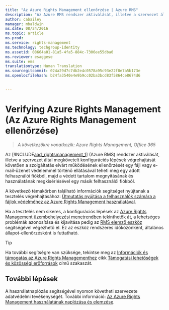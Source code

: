 ```yaml
---
title: "Az Azure Rights Management ellenőrzése | Azure RMS"
description: "Az Azure RMS rendszer aktiválását, illetve a szervezet által megkövetelt konfigurációs lépések végrehajtását követően a szolgáltatás elvárt működésének ellenőrzését egy fájl vagy e-mail-üzenet védelemmel történő ellátásával teheti meg egy adott felhasználói fiókból, majd a védett tartalom megnyitásának és használatának megkísérlésével egy másik felhasználói fiókból."
author: cabailey
manager: mbaldwin
ms.date: 08/24/2016
ms.topic: article
ms.prod: 
ms.service: rights-management
ms.technology: techgroup-identity
ms.assetid: 08664a01-81a5-4fa5-884c-7306ee55dba0
ms.reviewer: esaggese
ms.suite: ems
translationtype: Human Translation
ms.sourcegitcommit: 024a29d7c7db2e4c0578a95c93e22f8e7a5b173e
ms.openlocfilehash: b24fa3540e4e9b9cc02ba3bcd83f5864ce8674d6


---
```


# Verifying Azure Rights Management (Az Azure Rights Management ellenőrzése)

>*A következőkre vonatkozik: Azure Rights Management, Office 365*

Az [!INCLUDE[aad_rightsmanagement_1](../includes/aad_rightsmanagement_1_md.md)] (Azure RMS) rendszer aktiválását, illetve a szervezet által megkövetelt konfigurációs lépések végrehajtását követően a szolgáltatás elvárt működésének ellenőrzését egy fájl vagy e-mail-üzenet védelemmel történő ellátásával teheti meg egy adott felhasználói fiókból, majd a védett tartalom megnyitásának és használatának megkísérlésével egy másik felhasználói fiókból.

A következő témakörben található információk segítséget nyújtanak a tesztelés végrehajtásához: [Útmutatás nyújtása a felhasználók számára a fájlok védelméhez az Azure Rights Management használatával](help-users.md).

Ha a tesztelés nem sikeres, a konfigurációs lépések az [Azure Rights Management üzembehelyezési menetrendben](../plan-design/deployment-roadmap.md) tekinthetők át, a lehetséges problémák azonosítása és kijavítása pedig az [RMS elemző eszköz](http://www.microsoft.com/en-us/download/details.aspx?id=46437) segítségével végezhető el. Ez az eszköz rendszeres időközönként, általános állapot-ellenőrzésként is futtatható.

> [!TIP]
> Ha további segítségre van szüksége, tekintse meg az [Információk és támogatás az Azure Rights Managementhez](../get-started/information-support.md) cikk [Támogatási lehetőségek és közösségi erőforrások](../get-started/information-support.md#support-options-and-community-resources) című szakaszát.

## További lépések

A használatnaplózás segítségével nyomon követheti szervezete adatvédelmi tevékenységét. További információ: [Az Azure Rights Management használatának naplózása és elemzése](log-analyze-usage.md).






<!--HONumber=Aug16_HO4-->


